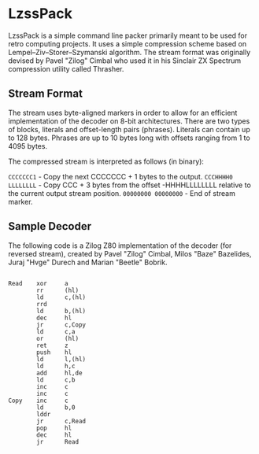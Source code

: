 # LzssPack

LzssPack is a simple command line packer primarily meant to be used for retro computing projects. It uses a simple compression scheme based on Lempel–Ziv–Storer–Szymanski algorithm. The stream format was originally devised by Pavel "Zilog" Cimbal who used it in his Sinclair ZX Spectrum compression utility called Thrasher.

## Stream Format

The stream uses byte-aligned markers in order to allow for an efficient implementation of the decoder on 8-bit architectures. There are two types of blocks, literals and offset-length pairs (phrases). Literals can contain up to 128 bytes. Phrases are up to 10 bytes long with offsets ranging from 1 to 4095 bytes.

The compressed stream is interpreted as follows (in binary):

<code>CCCCCCC1</code> - Copy the next CCCCCCC + 1 bytes to the output.
<code>CCCHHHH0 LLLLLLLL</code> - Copy CCC + 3 bytes from the offset -HHHHLLLLLLLL relative to the current output stream position.
<code>00000000 00000000</code> - End of stream marker.

## Sample Decoder

The following code is a Zilog Z80 implementation of the decoder (for reversed stream), created by Pavel "Zilog" Cimbal, Milos "Baze" Bazelides, Juraj "Hvge" Durech and Marian "Beetle" Bobrik.

<code>
Read    xor     a
        rr      (hl)
        ld      c,(hl)
        rrd
        ld      b,(hl)
        dec     hl
        jr      c,Copy
        ld      c,a
        or      (hl)
        ret     z
        push    hl
        ld      l,(hl)
        ld      h,c
        add     hl,de
        ld      c,b
        inc     c
        inc     c
Copy    inc     c
        ld      b,0
        lddr
        jr      c,Read
        pop     hl
        dec     hl
        jr      Read
</code>
